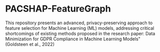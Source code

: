 # PACSHAP-FeatureGraph
This repository presents an advanced, privacy-preserving approach to feature selection for Machine Learning (ML) models, addressing critical shortcomings of existing methods proposed in the research paper: Data Minimization for GDPR Compliance in Machine Learning Models" (Goldsteen et al., 2022)
